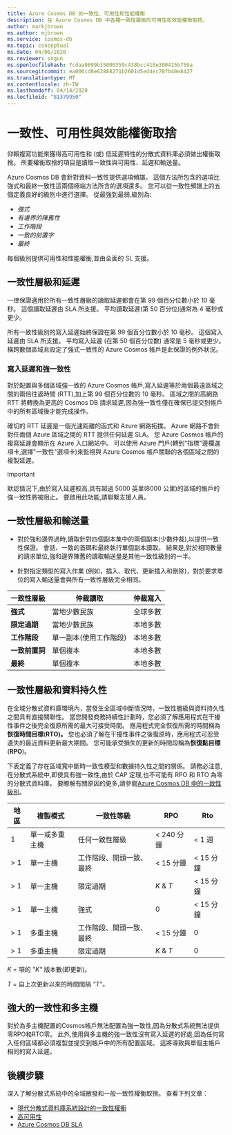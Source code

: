 ```yaml
---
title: Azure Cosmos DB 的一致性、可用性和性能權衡
description: 在 Azure Cosmos DB 中各種一致性層級的可用性和效能權衡取捨。
author: markjbrown
ms.author: mjbrown
ms.service: cosmos-db
ms.topic: conceptual
ms.date: 04/06/2020
ms.reviewer: sngun
ms.openlocfilehash: 7cdaa9699b15000359c438bcc410e300415b759a
ms.sourcegitcommit: ea006cd8e62888271b2601d5ed4ec78fb40e8427
ms.translationtype: MT
ms.contentlocale: zh-TW
ms.lasthandoff: 04/14/2020
ms.locfileid: "81379950"
---
```

# <a name="consistency-availability-and-performance-tradeoffs"></a>一致性、可用性與效能權衡取捨

仰賴複寫功能來獲得高可用性和 (或) 低延遲特性的分散式資料庫必須做出權衡取捨。 所要權衡取捨的項目是讀取一致性與可用性、延遲和輸送量。

Azure Cosmos DB 會針對資料一致性提供選項頻譜。 這個方法所包含的選項比強式和最終一致性這兩個極端方法所含的選項還多。 您可以從一致性頻譜上的五個定義良好的級別中進行選擇。 從最強到最弱,級別為:

- *強式*
- *有邊界的陳舊性*
- *工作階段*
- *一致的前置字*
- *最終*

每個級別提供可用性和性能權衡,並由全面的 SL 支援。

## <a name="consistency-levels-and-latency"></a>一致性層級和延遲

一律保證適用於所有一致性層級的讀取延遲都會在第 99 個百分位數小於 10 毫秒。 這個讀取延遲由 SLA 所支援。 平均讀取延遲(第 50 百分位)通常為 4 毫秒或更少。

所有一致性級別的寫入延遲始終保證在第 99 個百分位數小於 10 毫秒。 這個寫入延遲由 SLA 所支援。 平均寫入延遲 (在第 50 個百分位數) 通常是 5 毫秒或更少。 橫跨數個區域且設定了強式一致性的 Azure Cosmos 帳戶是此保證的例外狀況。

### <a name="write-latency-and-strong-consistency"></a>寫入延遲和強一致性

對於配置與多個區域強一致的 Azure Cosmos 帳戶,寫入延遲等於兩個最遠區域之間的兩倍往返時間 (RTT),加上第 99 個百分位數的 10 毫秒。 區域之間的高網路 RTT 將轉換為更高的 Cosmos DB 請求延遲,因為強一致性僅在確保已提交到帳戶中的所有區域後才能完成操作。

確切的 RTT 延遲是一個光速距離的函式和 Azure 網路拓撲。 Azure 網路不會針對任兩個 Azure 區域之間的 RTT 提供任何延遲 SLA。 您 Azure Cosmos 帳戶的複寫延遲會顯示在 Azure 入口網站中。 可以使用 Azure 門戶(轉到"指標"邊欄選項卡,選擇"一致性"選項卡)來監視與 Azure Cosmos 帳戶關聯的各個區域之間的複製延遲。

> [!IMPORTANT]
> 默認情況下,由於寫入延遲較高,具有超過 5000 英里(8000 公里)的區域的帳戶的強一致性將被阻止。 要啟用此功能,請聯繫支援人員。

## <a name="consistency-levels-and-throughput"></a>一致性層級和輸送量

- 對於強和邊界過時,讀取針對四個副本集中的兩個副本(少數仲裁),以提供一致性保證。 會話、一致的首碼和最終執行單個副本讀取。 結果是,對於相同數量的請求單位,強和邊界陳舊的讀取輸送量是其他一致性級別的一半。

- 針對指定類型的寫入作業 (例如，插入、取代、更新插入和刪除)，對於要求單位的寫入輸送量會與所有一致性層級完全相同。

|**一致性層級**|**仲裁讀取**|**仲裁寫入**|
|--|--|--|
|**強式**|當地少數民族|全球多數|
|**限定過期**|當地少數民族|本地多數|
|**工作階段**|單一副本(使用工作階段)|本地多數|
|**一致前置詞**|單個複本|本地多數|
|**最終**|單個複本|本地多數|

## <a name="consistency-levels-and-data-durability"></a><a id="rto"></a>一致性層級和資料持久性

在全域分散式資料庫環境內，當發生全區域中斷情況時，一致性層級與資料持久性之間具有直接關聯性。 當您開發商務持續性計劃時，您必須了解應用程式在干擾性事件之後完全復原所需的最大可接受時間。 應用程式完全恢復所需的時間稱為**恢復時間目標**(**RTO)。** 您也必須了解在干擾性事件之後復原時，應用程式可忍受遺失的最近資料更新最大期間。 您可能承受損失的更新的時間段稱為**恢復點目標**(**RPO**)。

下表定義了存在區域寬中斷時一致性模型和數據持久性之間的關係。 請務必注意,在分散式系統中,即使具有強一致性,由於 CAP 定理,也不可能有 RPO 和 RTO 為零的分散式資料庫。 要瞭解有關原因的更多,請參閱[Azure Cosmos DB 中的一致性級別](consistency-levels.md)。

|**地區**|**複製模式**|**一致性等級**|**RPO**|**Rto**|
|---------|---------|---------|---------|---------|
|1|單一或多重主機|任何一致性層級|< 240 分鐘|< 1 週|
|> 1|單一主機|工作階段、開頭一致、最終|< 15 分鐘|< 15 分鐘|
|> 1|單一主機|限定過期|*K* & *T*|< 15 分鐘|
|> 1|單一主機|強式|0|< 15 分鐘|
|> 1|多重主機|工作階段、開頭一致、最終|< 15 分鐘|0|
|> 1|多重主機|限定過期|*K* & *T*|0|

*K* = 項的 *"K"* 版本數(即更新)。

*T* = 自上次更新以來的時間間隔 *"T"。*

## <a name="strong-consistency-and-multi-master"></a>強大的一致性和多主機

對於為多主機配置的Cosmos帳戶無法配置為強一致性,因為分散式系統無法提供零RPO和RTO零。 此外,使用與多主機的強一致性沒有寫入延遲的好處,因為任何寫入任何區域都必須複製並提交到帳戶中的所有配置區域。 這將導致與單個主帳戶相同的寫入延遲。

## <a name="next-steps"></a>後續步驟

深入了解分散式系統中的全域散發和一般一致性權衡取捨。 查看下列文章：

- [現代分散式資料庫系統設計的一致性權衡](https://www.computer.org/csdl/magazine/co/2012/02/mco2012020037/13rRUxjyX7k)
- [高可用性](high-availability.md)
- [Azure Cosmos DB SLA](https://azure.microsoft.com/support/legal/sla/cosmos-db/v1_2/)
